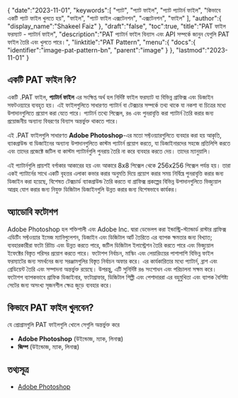 {
   "date":"2023-11-01",
   "keywords":[
"প্যাট",
"প্যাট ফাইল",
"প্যাট প্যাটার্ন ফাইল",
"কিভাবে একটি প্যাট ফাইল খুলতে হয়",
"ফাইল",
"প্যাট ফাইল এক্সটেনশন",
"এক্সটেনশন",
"ফাইল"
],
   "author":{
      "display_name":"Shakeel Faiz"
},
   "draft":"false",
   "toc":true,
   "title":"PAT ফাইল ফরম্যাট - প্যাটার্ন ফাইল",
   "description":"PAT প্যাটার্ন ফাইল বিন্যাস এবং API সম্পর্কে জানুন যেগুলি PAT ফাইল তৈরি এবং খুলতে পারে।",
   "linktitle":"PAT Pattern",
   "menu":{
      "docs":{
         "identifier":"image-pat-pattern-bn",
         "parent":"image"
}
},
   "lastmod":"2023-11-01"
}

## একটি PAT ফাইল কি?

একটি .PAT ফাইল, **প্যাটার্ন ফাইল** এর সংক্ষিপ্ত অর্থ হল নির্দিষ্ট ফাইল ফরম্যাট যা বিভিন্ন গ্রাফিক্স এবং ডিজাইন সফটওয়্যারে ব্যবহৃত হয়। এই ফাইলগুলিতে সাধারণত প্যাটার্ন বা টেক্সচার সম্পর্কে তথ্য থাকে যা নকশা বা চিত্রের মধ্যে উপাদানগুলিতে প্রয়োগ করা যেতে পারে। প্যাটার্ন তথ্যে পিক্সেল, রঙ এবং পুনরাবৃত্তি করা প্যাটার্ন তৈরি করার জন্য প্রয়োজনীয় অন্যান্য বিবরণের বিন্যাস অন্তর্ভুক্ত থাকতে পারে।

এই .PAT ফাইলগুলি সাধারণত **Adobe Photoshop**-এর মতো সফ্টওয়্যারগুলিতে ব্যবহার করা হয় আকৃতি, ব্যাকগ্রাউন্ড বা ডিজাইনের অন্যান্য উপাদানগুলিতে কাস্টম প্যাটার্ন প্রয়োগ করতে, যা ডিজাইনারদের সহজে প্রতিলিপি করতে এবং তাদের প্রজেক্টে জটিল বা কাস্টম প্যাটার্নগুলি পুনরায় তৈরি না করে ব্যবহার করতে দেয়। তাদের ম্যানুয়ালি।

এই প্যাটার্নগুলি প্রায়শই বর্গাকার আকারের হয় এবং আকারে 8x8 পিক্সেল থেকে 256x256 পিক্সেল পর্যন্ত হয়। তারা একই প্যাটার্নের সাথে একটি বৃহত্তর এলাকা কভার করার অনুমতি দিয়ে প্রয়োগ করার সময় নির্বিঘ্নে পুনরাবৃত্তি করার জন্য ডিজাইন করা হয়েছে, বিশেষত টেক্সচার্ড ব্যাকগ্রাউন্ড তৈরি করতে বা গ্রাফিক্স প্রকল্পের বিভিন্ন উপাদানগুলিতে ভিজ্যুয়াল আগ্রহ যোগ করার জন্য নিযুক্ত ডিজিটাল ডিজাইনগুলি উন্নত করার জন্য বিশেষভাবে কার্যকর।

## অ্যাডোবি ফটোশপ

Adobe Photoshop হল শক্তিশালী এবং Adobe Inc. দ্বারা ডেভেলপ করা ইন্ডাস্ট্রি-স্ট্যান্ডার্ড রাস্টার গ্রাফিক্স এডিটিং সফ্টওয়্যার ইমেজ ম্যানিপুলেশন, ডিজাইন এবং ডিজিটাল আর্ট তৈরিতে এর ব্যাপক ক্ষমতার জন্য বিখ্যাত; ব্যবহারকারীরা ফটো রিটাচ এবং উন্নত করতে পারে, জটিল ডিজিটাল ইলাস্ট্রেশন তৈরি করতে পারে এবং ভিজ্যুয়াল ইফেক্টের বিস্তৃত পরিসর প্রয়োগ করতে পারে। ফটোশপ নির্বাচন, মাস্কিং এবং লেয়ারিংয়ের পাশাপাশি বিভিন্ন ফাইল ফরম্যাটের জন্য সমর্থনের জন্য সরঞ্জামগুলির বিস্তৃত নির্বাচন অফার করে। এর কার্যকারিতার মধ্যে প্যাটার্ন, ব্রাশ এবং গ্রেডিয়েন্ট তৈরি এবং সম্পাদনা অন্তর্ভুক্ত রয়েছে। উপরন্তু, এটি সুনির্দিষ্ট রঙ সংশোধন এবং পরিচালনা সক্ষম করে। ফটোশপ ব্যাপকভাবে গ্রাফিক ডিজাইনার, ফটোগ্রাফার, ডিজিটাল শিল্পী এবং পেশাদাররা এর বহুমুখিতা এবং ব্যাপক বৈশিষ্ট্য সেটের জন্য অসংখ্য সৃজনশীল ক্ষেত্র জুড়ে ব্যবহার করে।

## কিভাবে PAT ফাইল খুলবেন?

যে প্রোগ্রামগুলি PAT ফাইলগুলি খোলে সেগুলি অন্তর্ভুক্ত করে

- **Adobe Photoshop** (উইন্ডোজ, ম্যাক, লিনাক্স)
- **জিম্প** (উইন্ডোজ, ম্যাক, লিনাক্স)

## তথ্যসূত্র
* [Adobe Photoshop](https://en.wikipedia.org/wiki/Adobe_Photoshop)
